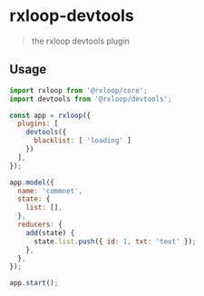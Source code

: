 # rxloop-devtools

> the rxloop devtools plugin

## Usage

```javascript
import rxloop from '@rxloop/core';
import devtools from '@rxloop/devtools';

const app = rxloop({
  plugins: [
    devtools({
      blacklist: [ 'loading' ]
    })
  ],
});

app.model({
  name: 'commnet',
  state: {
    list: [],
  },
  reducers: {
    add(state) {
      state.list.push({ id: 1, txt: 'text' });
    },
  },
});

app.start();
```

